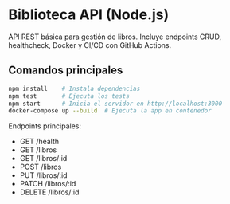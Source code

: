 # Biblioteca API (Node.js)

API REST básica para gestión de libros. Incluye endpoints CRUD, healthcheck, Docker y CI/CD con GitHub Actions.

## Comandos principales

```bash
npm install    # Instala dependencias
npm test       # Ejecuta los tests
npm start      # Inicia el servidor en http://localhost:3000
docker-compose up --build  # Ejecuta la app en contenedor
```

Endpoints principales:
- GET /health
- GET /libros
- GET /libros/:id
- POST /libros
- PUT /libros/:id
- PATCH /libros/:id
- DELETE /libros/:id
